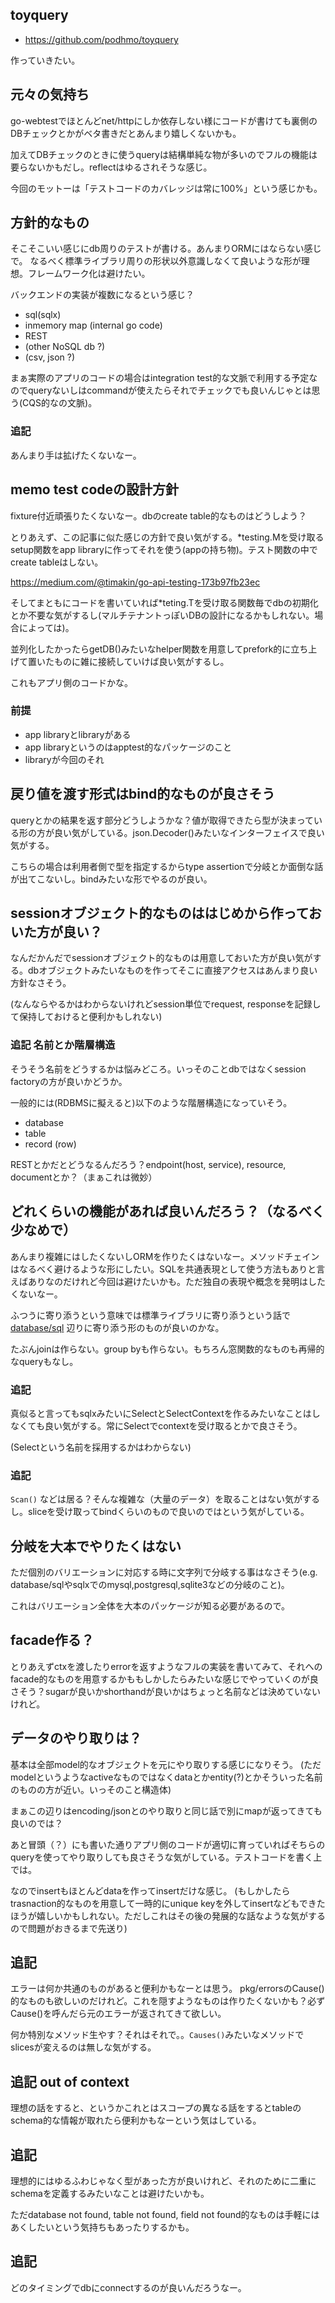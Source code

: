 ## toyquery

- https://github.com/podhmo/toyquery

作っていきたい。

## 元々の気持ち

go-webtestでほとんどnet/httpにしか依存しない様にコードが書けても裏側のDBチェックとかがベタ書きだとあんまり嬉しくないかも。

加えてDBチェックのときに使うqueryは結構単純な物が多いのでフルの機能は要らないかもだし。reflectはゆるされそうな感じ。

今回のモットーは「テストコードのカバレッジは常に100%」という感じかも。

## 方針的なもの

そこそこいい感じにdb周りのテストが書ける。あんまりORMにはならない感じで。
なるべく標準ライブラリ周りの形状以外意識しなくて良いような形が理想。フレームワーク化は避けたい。

バックエンドの実装が複数になるという感じ？

- sql(sqlx)
- inmemory map (internal go code)
- REST
- (other NoSQL db ?)
- (csv, json ?)

まぁ実際のアプリのコードの場合はintegration test的な文脈で利用する予定なのでqueryないしはcommandが使えたらそれでチェックでも良いんじゃとは思う(CQS的なの文脈)。

### 追記

あんまり手は拡げたくないなー。

## memo test codeの設計方針

fixture付近頑張りたくないなー。dbのcreate table的なものはどうしよう？

とりあえず、この記事に似た感じの方針で良い気がする。*testing.Mを受け取るsetup関数をapp libraryに作ってそれを使う(appの持ち物)。テスト関数の中でcreate tableはしない。

https://medium.com/@timakin/go-api-testing-173b97fb23ec

そしてまともにコードを書いていれば*teting.Tを受け取る関数毎でdbの初期化とか不要な気がするし(マルチテナントっぽいDBの設計になるかもしれない。場合によっては)。

並列化したかったらgetDB()みたいなhelper関数を用意してprefork的に立ち上げて置いたものに雑に接続していけば良い気がするし。

これもアプリ側のコードかな。

### 前提

- app libraryとlibraryがある
- app libraryというのはapptest的なパッケージのこと
- libraryが今回のそれ

## 戻り値を渡す形式はbind的なものが良さそう

queryとかの結果を返す部分どうしようかな？値が取得できたら型が決まっている形の方が良い気がしている。json.Decoder()みたいなインターフェイスで良い気がする。

こちらの場合は利用者側で型を指定するからtype assertionで分岐とか面倒な話が出てこないし。bindみたいな形でやるのが良い。

## sessionオブジェクト的なものははじめから作っておいた方が良い？

なんだかんだでsessionオブジェクト的なものは用意しておいた方が良い気がする。dbオブジェクトみたいなものを作ってそこに直接アクセスはあんまり良い方針なさそう。

(なんならやるかはわからないけれどsession単位でrequest, responseを記録して保持しておけると便利かもしれない)

### 追記 名前とか階層構造

そうそう名前をどうするかは悩みどころ。いっそのことdbではなくsession factoryの方が良いかどうか。

一般的には(RDBMSに擬えると)以下のような階層構造になっていそう。

- database
- table
- record (row)

RESTとかだとどうなるんだろう？endpoint(host, service), resource, documentとか？（まぁこれは微妙）

## どれくらいの機能があれば良いんだろう？（なるべく少なめで）

あんまり複雑にはしたくないしORMを作りたくはないなー。メソッドチェインはなるべく避けるような形にしたい。SQLを共通表現として使う方法もありと言えばありなのだけれど今回は避けたいかも。ただ独自の表現や概念を発明はしたくないなー。

ふつうに寄り添うという意味では標準ライブラリに寄り添うという話で [database/sql](https://golang.org/pkg/database/sql/) 辺りに寄り添う形のものが良いのかな。

たぶんjoinは作らない。group byも作らない。もちろん窓関数的なものも再帰的なqueryもなし。

### 追記

真似ると言ってもsqlxみたいにSelectとSelectContextを作るみたいなことはしなくても良い気がする。常にSelectでcontextを受け取るとかで良さそう。

(Selectという名前を採用するかはわからない)

### 追記

`Scan()` などは居る？そんな複雑な（大量のデータ）を取ることはない気がするし。sliceを受け取ってbindくらいのもので良いのではという気がしている。

## 分岐を大本でやりたくはない

ただ個別のバリエーションに対応する時に文字列で分岐する事はなさそう(e.g. database/sqlやsqlxでのmysql,postgresql,sqlite3などの分岐のこと)。

これはバリエーション全体を大本のパッケージが知る必要があるので。

## facade作る？

とりあえずctxを渡したりerrorを返すようなフルの実装を書いてみて、それへのfacade的なものを用意するかももしかしたらみたいな感じでやっていくのが良さそう？sugarが良いかshorthandが良いかはちょっと名前などは決めていないけれど。

## データのやり取りは？

基本は全部model的なオブジェクトを元にやり取りする感じになりそう。
(ただmodelというようなactiveなものではなくdataとかentity(?)とかそういった名前のものの方が近い。いっそのこと構造体)

まぁこの辺りはencoding/jsonとのやり取りと同じ話で別にmapが返ってきても良いのでは？

あと冒頭（？）にも書いた通りアプリ側のコードが適切に育っていればそちらのqueryを使ってやり取りしても良さそうな気がしている。テストコードを書く上では。

なのでinsertもほとんどdataを作ってinsertだけな感じ。
(もしかしたらtrasnaction的なものを用意して一時的にunique keyを外してinsertなどもできたほうが嬉しいかもしれない。ただしこれはその後の発展的な話なような気がするので問題がおきるまで先送り)

## 追記

エラーは何か共通のものがあると便利かもなーとは思う。
pkg/errorsのCause()的なものも欲しいのだけれど。これを隠すようなものは作りたくないかも？必ずCause()を呼んだら元のエラーが返されてきて欲しい。

何か特別なメソッド生やす？それはそれで。。`Causes()`みたいなメソッドでslicesが変えるのは無しな気がする。

## 追記 out of context

理想の話をすると、というかこれとはスコープの異なる話をするとtableのschema的な情報が取れたら便利かもなーという気はしている。

## 追記

理想的にはゆるふわじゃなく型があった方が良いけれど、それのために二重にschemaを定義するみたいなことは避けたいかも。

ただdatabase not found, table not found, field not found的なものは手軽にはあくしたいという気持ちもあったりするかも。

## 追記

どのタイミングでdbにconnectするのが良いんだろうなー。
